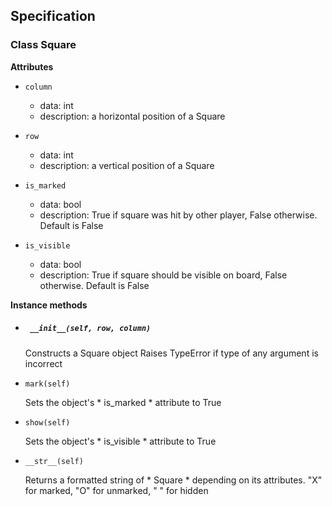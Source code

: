## Specification

### Class Square

__Attributes__

* `column`
  - data: int
  - description: a horizontal position of a Square

* `row`
  - data: int
  - description: a vertical position of a Square

* `is_marked`
  - data: bool
  - description: True if square was hit by other player, False otherwise. Default is False

* `is_visible`
  - data: bool
  - description: True if square should be visible on board, False otherwise. Default is False

__Instance methods__

* ##### ` __init__(self, row, column)`

  Constructs a Square object
  Raises TypeError if type of any argument is incorrect

* `mark(self)`

  Sets the object's * is_marked * attribute to True

* `show(self)`

  Sets the object's * is_visible * attribute to True

* `__str__(self)`

  Returns a formatted string of * Square * depending on its attributes.
  "X" for marked, "O" for unmarked, " " for hidden
